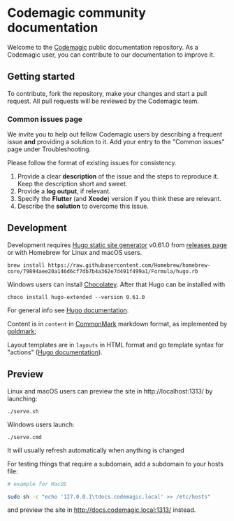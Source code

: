# Codemagic community documentation

Welcome to the [Codemagic](https://codemagic.io/start/) public documentation repository. As a Codemagic user, you can contribute to our documentation to improve it. 

## Getting started

To contribute, fork the repository, make your changes and start a pull request. All pull requests will be reviewed by the Codemagic team. 

### Common issues page

We invite you to help out fellow Codemagic users by describing a frequent issue **and** providing a solution to it. Add your entry to the "Common issues" page under Troubleshooting. 

Please follow the format of existing issues for consistency.

1. Provide a clear **description** of the issue and the steps to reproduce it. Keep the description short and sweet.
2. Provide a **log output**, if relevant.
3. Specify the **Flutter** (and **Xcode**) version if you think these are relevant.
4. Describe the **solution** to overcome this issue.

## Development

Development requires [Hugo static site generator](https://gohugo.io) v0.61.0 from [releases page](https://github.com/gohugoio/hugo/releases) or with Homebrew for Linux and macOS users.

```
brew install https://raw.githubusercontent.com/Homebrew/homebrew-core/79894aee20a146d6cf7db7b4a362e7d491f499a1/Formula/hugo.rb
```

Windows users can install [Chocolatey](https://chocolatey.org/install). After that Hugo can be installed with

```
choco install hugo-extended --version 0.61.0
```

For general info see [Hugo documentation](https://gohugo.io/documentation/).

Content is in `content` in [CommonMark](https://commonmark.org/help/) markdown format, as implemented by [goldmark](https://github.com/yuin/goldmark);

Layout templates are in `layouts` in HTML format and go template syntax for "actions" ([Hugo documentation](https://gohugo.io/templates/introduction/)).

## Preview

Linux and macOS users can preview the site in http://localhost:1313/ by launching:
```
./serve.sh
```
Windows users launch:
```
./serve.cmd
```

It will usually refresh automatically when anything is changed

For testing things that require a subdomain, add a subdomain to your hosts file:

```bash
# example for MacOS

sudo sh -c "echo '127.0.0.1\tdocs.codemagic.local' >> /etc/hosts"
```

and preview the site in http://docs.codemagic.local:1313/ instead.
